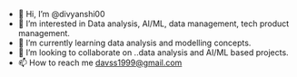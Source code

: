 - 👋 Hi, I’m @divyanshi00
- 👀 I’m interested in Data analysis, AI/ML, data management, tech product management.
- 🌱 I’m currently learning data analysis and modelling concepts.
- 💞️ I’m looking to collaborate on ..data analysis and AI/ML based projects.
- 📫 How to reach me davss1999@gmail.com

<!---
divyanshi00/divyanshi00 is a ✨ special ✨ repository because its `README.md` (this file) appears on your GitHub profile.
You can click the Preview link to take a look at your changes.
--->

